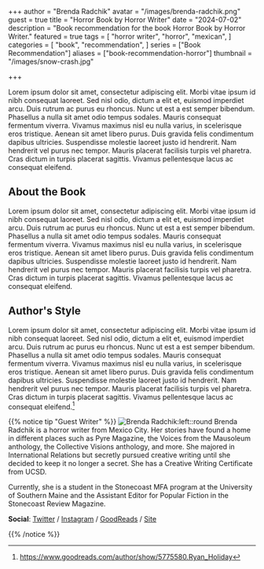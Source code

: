 +++
author = "Brenda Radchik"
avatar = "/images/brenda-radchik.png"
guest = true
title = "Horror Book by Horror Writer"
date = "2024-07-02"
description = "Book recommendation for the book Horror Book by Horror Writer."
featured = true
tags = [
    "horror writer",
    "horror",
    "mexican",
]
categories = [
    "book",
    "recommendation",
]
series = ["Book Recommendation"]
aliases = ["book-recommendation-horror"]
thumbnail = "/images/snow-crash.jpg"

+++

Lorem ipsum dolor sit amet, consectetur adipiscing elit. Morbi vitae ipsum id nibh consequat laoreet. Sed nisl odio, dictum a elit et, euismod imperdiet arcu. Duis rutrum ac purus eu rhoncus. Nunc ut est a est semper bibendum. Phasellus a nulla sit amet odio tempus sodales. Mauris consequat fermentum viverra. Vivamus maximus nisl eu nulla varius, in scelerisque eros tristique. Aenean sit amet libero purus. Duis gravida felis condimentum dapibus ultricies. Suspendisse molestie laoreet justo id hendrerit. Nam hendrerit vel purus nec tempor. Mauris placerat facilisis turpis vel pharetra. Cras dictum in turpis placerat sagittis. Vivamus pellentesque lacus ac consequat eleifend.

<!--more-->

## About the Book

Lorem ipsum dolor sit amet, consectetur adipiscing elit. Morbi vitae ipsum id nibh consequat laoreet. Sed nisl odio, dictum a elit et, euismod imperdiet arcu. Duis rutrum ac purus eu rhoncus. Nunc ut est a est semper bibendum. Phasellus a nulla sit amet odio tempus sodales. Mauris consequat fermentum viverra. Vivamus maximus nisl eu nulla varius, in scelerisque eros tristique. Aenean sit amet libero purus. Duis gravida felis condimentum dapibus ultricies. Suspendisse molestie laoreet justo id hendrerit. Nam hendrerit vel purus nec tempor. Mauris placerat facilisis turpis vel pharetra. Cras dictum in turpis placerat sagittis. Vivamus pellentesque lacus ac consequat eleifend.

## Author's Style

Lorem ipsum dolor sit amet, consectetur adipiscing elit. Morbi vitae ipsum id nibh consequat laoreet. Sed nisl odio, dictum a elit et, euismod imperdiet arcu. Duis rutrum ac purus eu rhoncus. Nunc ut est a est semper bibendum. Phasellus a nulla sit amet odio tempus sodales. Mauris consequat fermentum viverra. Vivamus maximus nisl eu nulla varius, in scelerisque eros tristique. Aenean sit amet libero purus. Duis gravida felis condimentum dapibus ultricies. Suspendisse molestie laoreet justo id hendrerit. Nam hendrerit vel purus nec tempor. Mauris placerat facilisis turpis vel pharetra. Cras dictum in turpis placerat sagittis. Vivamus pellentesque lacus ac consequat eleifend.[^1]

[^1]: https://www.goodreads.com/author/show/5775580.Ryan_Holiday

{{% notice tip "Guest Writer" %}}
![Brenda Radchik:left::round](/images/brenda-radchik.png)
Brenda Radchik is a horror writer from Mexico City. Her stories have found a home in different places such as Pyre Magazine, the Voices from the Mausoleum anthology, the Collective Visions anthology, and more. She majored in International Relations but secretly pursued creative writing until she decided to keep it no longer a secret. She has a Creative Writing Certificate from UCSD.

Currently, she is a student in the Stonecoast MFA program at the University of Southern Maine and the Assistant Editor for Popular Fiction in the Stonecoast Review Magazine.

**Social**: [Twitter](http://x.com/Radchik_1313) / [Instagram](https://www.instagram.com/brendaradchikwrites/) / [GoodReads](https://www.goodreads.com/author/show/23003794.Brenda_Radchik) / [Site](https://www.brendaradchik.com)

{{% /notice %}}
